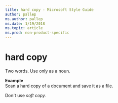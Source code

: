 ```yaml
---
title: hard copy - Microsoft Style Guide
author: pallep
ms.author: pallep
ms.date: 1/19/2018
ms.topic: article
ms.prod: non-product-specific
---
```


# hard copy

Two words. Use only as a noun.

**Example**  
Scan a hard copy of a document and save it as a file.

Don't use *soft copy.*
